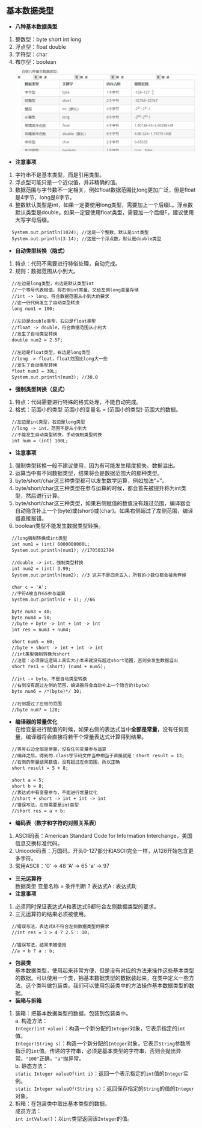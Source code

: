 ## 基本数据类型
- **八种基本数据类型**  
1. 整数型：byte short int long
2. 浮点型：float double
3. 字符型：char
4. 布尔型：boolean
![](./Pics/基本数据类型.png)  
- **注意事项**
1. 字符串不是基本类型，而是引用类型。
2. 浮点型可能只是一个近似值，并非精确的值。
3. 数据范围与字节数不一定相关，例如float数据范围比long更加广泛，但是float是4字节，long是8字节。
4. 整数默认类型是int，如果一定要使用long类型，需要加上一个后缀L。浮点数默认类型是double。如果一定要使用float类型，需要加一个后缀F。建议使用大写字母后缀。
```
  System.out.println(1024); //这是一个整数，默认是int类型
  System.out.println(3.14); //这是一个浮点数，默认是double类型
```
- **自动类型转换（隐式）**
1. 特点：代码不需要进行特俗处理，自动完成。
2. 规则：数据范围从小到大。
```
  //左边是long类型，右边是默认类型int
  //一个等号代表赋值，将右侧int常量，交给左侧long变量存储
  //int -> long，符合数据范围从小到大的要求
  //这一行代码发生了自动类型转换
  long num1 = 100; 
  
  //左边是double类型，右边是float类型
  //float -> double，符合数据范围从小到大
  //发生了自动类型转换
  double num2 = 2.5F;
  
  //左边是float类型，右边是long类型
  //long -> float，float范围比long大一些
  //发生了自动类型转换
  float num3 = 30L;
  System.out.println(num3); //30.0
```
- **强制类型转换（显式）**
1. 特点：代码需要进行特殊的格式处理，不能自动完成。
2. 格式：范围小的类型 范围小的变量名 = (范围小的类型) 范围大的数据。
```
  //左边是int类型，右边是long类型
  //long -> int，范围不是从小到大
  //不能发生自动类型转换，手动强制类型转换
  int num = (int) 100L;
```
- **注意事项**
1. 强制类型转换一般不建议使用，因为有可能发生精度损失、数据溢出。
2. 运算当中有不同数据类型，结果将会是数据范围大的那种类型。
3. byte/short/char这三种类型都可以发生数学运算，例如加法"+"。
4. byte/short/char这三种类型在参与运算的时候，都会首先被提升称为int类型，然后进行计算。
5. byte/short/char这三种类型，如果右侧赋值的数值没有超过范围，编译器会自动隐含补上一个(byte)或(short)或(char)。如果右侧超过了左侧范围，编译器直接报错。
6. boolean类型不能发生数据类型转换。
```
  //long强制转换成int类型
  int num1 = (int) 6000000000L;
  System.out.println(num1); //1705032704
  
  //double -> int，强制类型转换
  int num2 = (int) 3.99;
  System.out.println(num2); //3 这并不是四舍五入，所有的小数位都会被舍弃掉
  
  char c = 'A';
  //字符A被当作65参与运算
  System.out.println(c + 1); //66
  
  byte num3 = 40;
  byte num4 = 50;
  //byte + byte -> int + int -> int
  int res = num3 + num4;
  
  short num5 = 60;
  //byte + short -> int + int -> int
  //int类型强制转换为short
  //注意：必须保证逻辑上真实大小本来就没有超过short范围，否则会发生数据溢出
  short res1 = (short) (num4 + num5);
  
  //int -> byte，不是自动类型转换
  //右侧没有超过左侧的范围，编译器将会自动补上一个隐含的(byte)
  byte num6 = /*(byte)*/ 30;
  
  //右侧超过了左侧的范围
  //byte num7 = 128;
```
- **编译器的常量优化**  
在给变量进行赋值的时候，如果右侧的表达式当中**全部是常量**，没有任何变量，编译器将会直接将若干个常量表达式计算得到结果。
```
  //等号右边全部是常量，没有任何变量参与运算
  //编译之后，得到的.class字节码文件当中相当于直接就是：short result = 13;
  //右侧的常量结果数值，没有超过左侧范围，所以正确
  short result = 5 + 8;
  
  short a = 5;
  short b = 8;
  //表达式中有变量参与，不能进行常量优化
  //short + short -> int + int -> int
  //错误写法，左侧需要是int类型
  //short res = a + b;
```
- **编码表（数字和字符的对照关系表）**
1. ASCII码表：American Standard Code for Information Interchange，美国信息交换标准代码。
2. Unicode码表：万国码。开头0-127部分和ASCII完全一样，从128开始包含更多字符。
3. 常用ASCII：'0' -> 48  'A' -> 65  'a' -> 97 
- **三元运算符**  
数据类型 变量名称 = 条件判断 ? 表达式A : 表达式B;
- **注意事项**
1. 必须同时保证表达式A和表达式B都符合左侧数据类型的要求。
2. 三元运算符的结果必须被使用。
```
  //错误写法，表达式A不符合左侧数据类型的要求
  //int res = 3 > 4 ? 2.5 : 10;
  
  //错误写法，结果未被使用
  //a > b ? a : b;
```
- **包装类**  
基本数据类型，使用起来非常方便，但是没有对应的方法来操作这些基本类型的数据。可以使用一个类，把基本数据类型的数据装起来，在类中定义一些方法，这个类叫做包装类。我们可以使用包装类中的方法操作基本数据类型的数据。
- **装箱与拆箱**
1. 装箱：把基本数据类型的数据，包装到包装类中。  
a. 构造方法：  
`Integer(int value)`：构造一个新分配的`Integer`对象，它表示指定的`int`值。  
`Integer(String s)`：构造一个新分配的`Integer`对象，它表示`String`参数所指示的`int`值。传递的字符串，必须是基本类型的字符串，否则会抛出异常。`"100"`正确，`"a"`抛异常。  
b. 静态方法：  
`static Integer valueOf(int i)`：返回一个表示指定的`int`值的`Integer`实例。  
`static Integer valueOf(String s)`：返回保存指定的`String`的值的`Integer`对象。  
2. 拆箱：在包装类中取出基本类型的数据。  
成员方法：  
`int intValue()`：以`int`类型返回该`Integer`的值。
